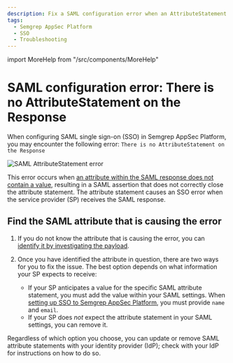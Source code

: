 ```yaml
---
description: Fix a SAML configuration error when an AttributeStatement is missing.
tags:
  - Semgrep AppSec Platform 
  - SSO
  - Troubleshooting
---
```


import MoreHelp from "/src/components/MoreHelp"

# SAML configuration error: There is no AttributeStatement on the Response

When configuring SAML single sign-on (SSO) in Semgrep AppSec Platform, you may encounter the following error: `There is no AttributeStatement on the Response`

![SAML AttributeStatement error](/img/attribute-statement.png#md-width)

This error occurs when [an attribute within the SAML response does not contain a value](https://support.okta.com/help/s/article/SAML-attribute-statement-with-no-value-configured-not-properly-closed-in-assertion?language=en_US), resulting in a SAML assertion that does not correctly close the attribute statement. The attribute statement causes an SSO error when the service provider (SP) receives the SAML response.

## Find the SAML attribute that is causing the error

1. If you do not know the attribute that is causing the error, you can [identify it by investigating the payload](https://support.okta.com/help/s/article/How-to-View-a-SAML-Response-in-Your-Browser-for-Troubleshooting?language=en_US). 

2. Once you have identified the attribute in question, there are two ways for you to fix the issue. The best option depends on what information your SP expects to receive:

   - If your SP anticipates a value for the specific SAML attribute statement, you must add the value within your SAML settings. When [setting up SSO to Semgrep AppSec Platform](/semgrep-cloud-platform/sso/#saml-20), you must provide `name` and `email`.
   - If your SP does *not* expect the attribute statement in your SAML settings, you can remove it.

  Regardless of which option you choose, you can update or remove SAML attribute statements with your identity provider (IdP); check with your IdP for instructions on how to do so.

<MoreHelp />
